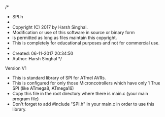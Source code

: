 /*
 * SPI.h
 *
 * Copyright (C) 2017 by Harsh Singhal.
 * Modification or use of this software in source or binary form
 * is permitted as long as files maintain this copyright.
 * This is completely for educational purposes and not for commercial use.
 *
 * Created: 06-11-2017 20:34:50
 * Author: Harsh Singhal
 */

Version V1

* This is standard library of SPI for ATmel AVRs.
* This is configured for only those Microncotrollers which have only 1 True SPI (like ATmega8, ATmega16)
* Copy this file in the root directory where there is main.c (your main program file)
* Don't forget to add #include "SPI.h" in your main.c in order to use this library.